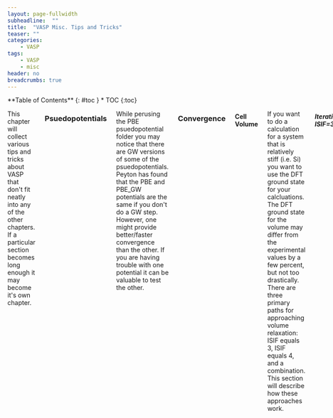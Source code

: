```yaml
---
layout: page-fullwidth
subheadline:  ""
title:  "VASP Misc. Tips and Tricks"
teaser: ""
categories:
    - VASP
tags:
    - VASP
    - misc
header: no
breadcrumbs: true
---
```

<div class="row">
<div class="medium-4 medium-push-8 columns" markdown="1">
<div class="panel radius" markdown="1">
**Table of Contents**
{: #toc }
*  TOC
{:toc}
</div>
</div><!-- /.medium-4.columns -->

<div class="medium-8 medium-pull-4 columns" markdown="1">

This chapter will collect various tips and tricks about VASP that don't fit neatly into any of the other chapters. If a particular section becomes long enough it may become it's own chapter.

### Psuedopotentials
While perusing the PBE psuedopotential folder you may notice that there are GW versions of some of the psuedopotentials. Peyton has found that the PBE and PBE_GW potentials are the same if you don't do a GW step. However, one might provide better/faster convergence than the other. If you are having trouble with one potential it can be valuable to test the other.

### Convergence

#### Cell Volume

If you want to do a calculation for a system that is relatively stiff (i.e. Si) you want to use the DFT ground state for your calcluations. The DFT ground state for the volume may differ from the experimental values by a few percent, but not too drastically. There are three primary paths for approaching volume relaxation: ISIF equals 3, ISIF equals 4, and a combination. This section will describe how these approaches work.

##### Iterative ISIF=3

The best way to relax the cell volume is to use ISIF equals 3, which allows all degrees of freedom to relax, with increasingly stricter force cutoffs (see [Inputs]({{ site.baseurl }}programs/2023-02-01-VASP_inputs.md)). This iterative process can help us identify and avoid Pulay stress. A basic cell volume relaxation calculation might have the following INCAR
```bash
##
System = diamond Si

# startup
ISTART = 0

# electronic
ENCUT = 460 ; ISMEAR = 0
SIGMA = 0.025 ; EDIFF = 1e-9

# forces
EDIFFG = -1e-1 ; PREC = Accurate

# misc
NBANDS = 12 ; KPAR = 2

# relax
IBRION = 2 ; ISIF = 3
NSW = 1000
```

I have put a few commands on the same line-separated by a semicolon-to shorten the file length a bit. This also works in an actual input file but I don't recommend it. The most important parameter here is EDIFFG, which-when negative-defines the force cutoff for the calculation to stop (see Section~\ref{sec:incar}). In this example INCAR, EDIFFG is quite large because we want to slowly step down to the desired EDIFFG. Also note the `ISTART = 0` that is important for not reading in a previous WAVECAR. Because these calculations change the cell volume, reading in a previously calculated WAVECAR would be really bad.

For our first calculation we want to change the starting volume of the cell in the POSCAR to be away from equilibirum. By kicking the system out of equilibrium the calculation should be better able to find the actual minimum. Be careful while changing the volume to not effect the symmetry of the system. Run this system multiple times until the calculation only takes one step, i.e. the command `tail screen*`  returns a line that looks like `   1 F= XXX E0= XXX  d E =XXX` where the `XXX` are unspecified values. More explicitly, each time the run finishes, check the screen file and, if it took more than one step, copy the CONTCAR into the POSCAR and submit the job again. Peyton's script for submitting the jobs does this copying automatically.

After the calculation takes only one step we want to restric the forces more by updating EDIFFG from `-1e-1` to `-1e-2`. We then repeat the above steps, running the system mulitple times until the calculation takes only one step. Rinse and repeat until the system takes only one step with the desired EDIFFG.

Another way to use ISIF=3 to find the converged volume is to keep increasing ENCUT. The volume will change as we do this, which is a sign of Pulay stress. The cell is converged when the volume change is minimal.

##### ISIF=4

The ISIF equals 4 option allows most degrees of freedom to relax, but restricts the volume of the cell. We can use this option to find the ground state of the cell by running calculations at numerous volumes of the cell-using a negative value in the 2nd line of the POSCAR to specify the value-and then fitting to an equation of state. This method is the only sure way to remove all Pulay stress. The VASP manual recommends that the volumes don't differ more than 5--10\% to avoid errors introduced by basis set incompleteness. After we have a pair of volumes and their energies we can fit to an equation of state. A common choice is the Birch-Murnaghan equation of state
$$
	E(V) &= E_0 + \frac{9V_0B_0}{16}\left\{ \left[\left(\frac{V_0}{V}\right)^{2/3} - 1\right]^3B_0' + \left[\left(\frac{V_0}{V}\right)^{2/3}-1\right]\left[6-4\left(\frac{V_0}{V}\right)^{2/3}\right] \right\}
$$
where E~0~ is the ground state energy, V~0~ is the ground state volume, B~0~ is the bulk modulus, and B~0~' is the derivative of the bulk modulus with respect to pressure.

##### Combination

The use of ISIF=4 is sensitive to the step sizes you take in sampling the volume and likely won't agree with a one-shot ISIF=3 calculation. To help get around this contradiction, you can do a finer scan between the ISIF=3 ground state volume and the ISIF=4 combined with the equation of state ground state volume.

#### Energy Cutoff and K-point Grids

##### ENCUT

VASP takes ENCUT as one of its parameters. This is the energy cutoff for the planewave basis set used. The default is 1.3 times the largest ENMAX used in the POTCAR. Typically however a larger ENMAX needs to be used. To test convergence, start with a value for ENCUT near the default and increment in steps of ~20 eV to a very large number such as 1000. In Si, 1000 was a high enough value to converge out Pulay stress. You want to test this range for a very small kpoint grid, such as 5x5x5 and a very large kpoint grid such as 21x21x21.

Note that if you use too large of an energy cutoff you will receive an error
```
    PSMAXN for non-local potential too small
```
Although the error suggests that you should change PSMAXN this is incorrect. In fact, you never want to change PSMAXN. Instead you should take this as a sign to decrease ENCUT. If you search this error you will also see suggestions to reorder the POTCAR files-and thus also the POSCAR-so that the atom with the highest ENMAX-also called the hardest atom-is first in the concatenated POTCAR.

Once the calculations have finished you can use Peyton's `checkE.sh` script to pull the energies from all of the different files into a nice list. Plot the energy vs ENCUT value. At one point you might start to see oscillations in the energy as ENCUT increases. These oscillations are due to corrections in the potentials. The converged ENCUT value is where the energy difference between the converged value and the next is less than your desired accuracy. For paper quality work this is something like 0.01--1 meV/atom.


##### K-points

The k-point grid tells VASP how densely you want to sample reciprocal space. Like ENCUT this value needs to be converged. Start with a small k-point grid, such as 2x2x2 and increase each dimension by 1 up to a very large k-point grid such as 30x30x30. Similarly to ENCUT you want to do this for both a very small ENCUT-around the default value-and for a very large ENCUT. Plot and find where the energy difference is about 0.01--1 meV/atom.

##### Dual Convergence

In the above sections, the other value was kept fixed and we aren't guaranteed to have found the best convergence for each parameter. To fix this, you want to go back and forth a bit on these calculations. Find the converged ENCUT value and then test the k-point grid again. Find the converged k-point grid and test ENCUT again.

If you plan to upscale to a surface structure, it is fine to be on the upper end of the 0.01--1 meV/atom energy range. It is better to start with somewhat `medium` aggressive convergence and see how things go when you upscale to a surface slab. You may find that you can increase the aggressiveness, but you'll save time and energy starting in about the middle. 

#### Efficiency

VASP parallelizes very efficiently, however, the user needs to test what combinations of settings and architecture are most effective. The user should strive to stay between 80% and 100% efficient, with 100% efficiency defined as the total CPU time of the fastest calculation. There is a lot of information available on the [VASP wiki](https://www.vasp.at/wiki/index.php/Category:Parallelization), but the most important settings are NCORE, KPAR, and NBANDS.

The NCORE setting tells the calculation how many compute cores should work on an individual orbital. Note that NPAR is a related setting that takes precedent over NCORE, but is deprecated as of VASP 5.2.13. NPAR is specialized to the specific calculation and requires more careful thought when transferring between systems. NCORE on the other hand is typically very straightforward to use. For any calculation using more than a node, NCORE should be set to the number of cores per socket. The VASP manual says that NCORE can be set up to the number of cores per node, but Peyton has run into issues when trying to set NCORE higher than the number of cores per socket. On Summit, the number of cores per socket is 12. For a small calculation where you are using less than a node, you can use a smaller NCORE such as 6, 4, 2, or even 1. Because of how NCORE works, it should always be set to a factor of the number of cores per socket.

The KPAR setting determines how many k-points should be treated in parallel. Because the k-points are assigned to the compute cores in a round-robin fashion, you want the number of irreducible k-points to be divisible by KPAR. Otherwise you will have some compute cores working on more k-points than the other compute cores, reducing the overall efficiency. For large calculations that have fewer k-points, the best setting is typically KPAR equal to the number irreducible of k-points so that each node is working on one k-point. For smaller calculations where you have many k-points, however, you may be forced to use the default value of KPAR, which is 1. For both situations, ensure that KPAR is a factor of the total number of the cores.

NCORE and KPAR work in slightly contradictory ways. NCORE helps with memory requirements while KPAR increases the memory requirements. Peyton's rule of thumb for these settings is to use `KPAR = # of k-points` and `# of nodes ≈ KPAR`. 

The general scheme for testing the efficiency of different settings is to start with the default KPAR and the minimum number of nodes allowed by your memory requirements. This run will give you a good general baseline 100% efficient run and will also let you find the number of irreducible k-points in your system. You can then start increasing NCORE and KPAR. Adding tags like NELMIN and NELM will ensure that your calculations are more consistent and provide a better baseline. In general, KPAR will be important for surface and defect calculations and less important for systems with less than 100+ atoms or bulk calculations. [Julia code used to compare the efficiency of NCORE and KPAR settings](https://sinalewis.github.io/VASP_postprocessing.jl/). A lot of the information provided in this section is also provided on [this](https://www.nsc.liu.se/~pla/blog/2015/01/12/vasp-how-many-cores/) web page.


### Bandstructures

Peyton brought up an excellent paper for finding paths to use to plot bandstructures.

### Workflow

- You can setup a job log to keep track of all the jobs you have done or are running.
- Use CTRL-r to reverse search your previous commands in the terminal.
- Use two pound signs at the top of your INCAR to color the comments.
- NEVER use tabs in a VASP input file. This will cause your program to crash or otherwise go awry.
- VASP is picky sometimes about empty lines. They are fine in the INCAR file but will cause your program to not run or run incorrectly if used incorrectly in the POSCAR or KPOINTS files.

### Errors

#### PSMAXN for non-local potential too small

#### killed by signal: 9

This error message means that your calculation requires more memory than is available on the number of nodes you are using.